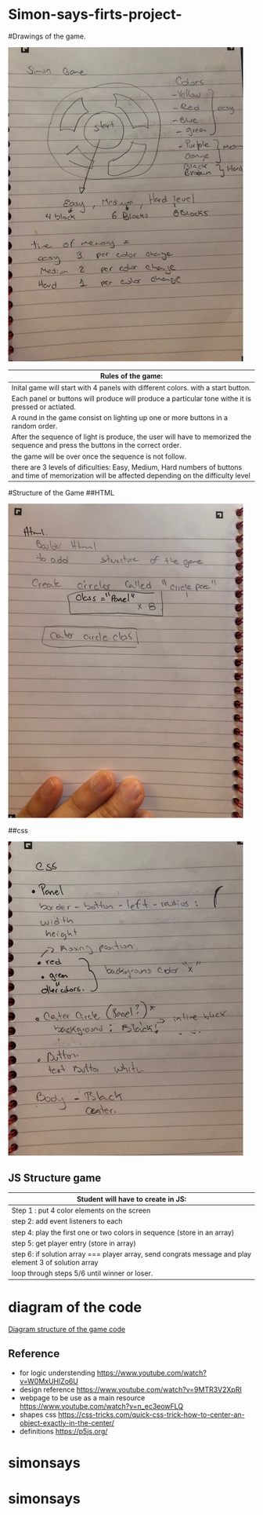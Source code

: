 # Simon-says-firts-project-
#Drawings of the game.


<img src="images /IMG_1484.jpg">




|Rules of the game: |
|---|
| Inital game will start with 4 panels with different colors. with a start button.  |
| Each panel or buttons will produce will produce a particular tone withe it is pressed or actiated. 
| A round in the game consist on lighting up one or more buttons in a random order. |
| After the sequence of light is produce, the user will have to memorized the sequence and press the buttons in the correct order.  |
| the game will be over once the sequence is not follow. |
| there are 3 levels of dificulties: Easy, Medium, Hard numbers of buttons and time of memorization will be affected depending on the difficulty level| 



#Structure of the Game 
##HTML 

<img src="images /IMG_1485.jpg">

##css


<img src="images /IMG_1486.jpg">


## JS Structure game 

| Student will have to create in JS: |
|---|
| Step 1 :  put 4 color elements on the screen|
| step 2:  add event listeners to each |
| step 4:  play the first one or two colors in sequence (store in an array) |
| step 5:  get player entry (store in array)|
| step 6:  if solution array === player array, send congrats message and play element 3 of solution array|
| loop through steps 5/6 until winner or loser. | 



# diagram of the code 

<a href="https://app.diagrams.net/#G1BhJGg4Prv4K_bbhyqU1NnH0b8bpa4VB2">Diagram structure of the game code</a>



## Reference 
- for logic understending https://www.youtube.com/watch?v=W0MxUHlZo6U
- design reference https://www.youtube.com/watch?v=9MTR3V2XpRI
- webpage to be use as a main resource https://www.youtube.com/watch?v=n_ec3eowFLQ
- shapes css https://css-tricks.com/quick-css-trick-how-to-center-an-object-exactly-in-the-center/
- definitions https://p5js.org/

# simonsays
# simonsays
